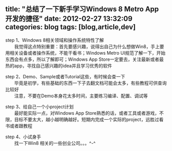 title: "总结了一下新手学习Windows 8 Metro App 开发的捷径"
date: 2012-02-27 13:32:09
categories: blog
tags: [blog,article,dev]
---    
step 1、Windows 8相关领域和操作系统特性了解  
　　我觉得这点特别重要：首先要感兴趣，说得出自己为什么想做Win8，手上要用相关设备或者操作系统，不能干看书；Windows Metro UI规范了解一下，开始东西会有点多，所以了解即可；Windows App Store一定要去，关注最新或者最热的app，寻找自己感兴趣的idea并且学习优秀的软件  
  
step 2、Demo、Sample或者Tutorial这些，有时候会查一下  
　　毕竟是初学，有些基础的东西一下子去翻文档可能会太多，有些教程可供查询比较好  
　　注意，不要在Demo本身花太多时间，主要练习编译、配置、调试等  
  
step 3、给自己一个小project计划  
　　最好能实际一点，对Windows App Store熟悉的话，或者工具或者游戏，不限，目标不要太大，越小越明确越好。短期内完成一个实际的project，远胜过看书或者跟教程  
  
step 4、小试身手  
　　找一下Win8 相关的一些创业公司。。。^-^